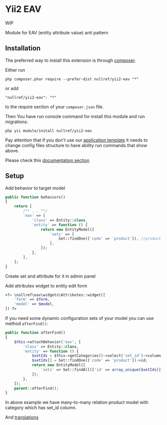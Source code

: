 Yii2 EAV
===============



WIP

Module for EAV (entity attribute value) anti pattern

Installation
------------

The preferred way to install this extension is through [composer](http://getcomposer.org/download/).

Either run

```
php composer.phar require --prefer-dist nullref/yii2-eav "*"
```

or add

```
"nullref/yii2-eav": "*"
```

to the require section of your `composer.json` file.

Then You have run console command for install this module and run migrations:

```
php yii module/install nullref/yii2-eav
```

Pay attention that if you don't use our [application template](https://github.com/NullRefExcep/yii2-boilerplate) 
it needs to change config files structure to have ability run commands that show above.

Please check this [documentation section](https://github.com/NullRefExcep/yii2-core#config-structure)

Setup
-----

Add behavior to target model

```php
public function behaviors()
{
    return [
        /** ... **/
        'eav' => [
            'class' => Entity::class,
            'entity' => function () {
                return new EntityModel([
                    'sets' => [
                        Set::findOne(['code' => 'product']), //product -- set from db
                    ],
                ]);
            },
        ],
    ];
}
```

Create set and attribute for it in admin panel

Add attributes widget to entity edit form

```php
<?= \nullref\eav\widgets\Attributes::widget([
    'form' => $form,
    'model' => $model,
]) ?>
```

If you need some dynamic configuration sets of your model you can use method `afterFind()`:

```php
public function afterFind()
{
    $this->attachBehavior('eav', [
        'class' => Entity::class,
        'entity' => function () {
            $setIds = $this->getCategories()->select('set_id')->column();
            $setIds[] = Set::findOne(['code' => 'product'])->id;
            return new EntityModel([
                'sets' => Set::findAll(['id' => array_unique($setIds)]),
            ]);
        },
    ]);
    parent::afterFind();
}
```

In above example we have many-to-many relation product model with category which has set_id column.

And [translations](https://github.com/NullRefExcep/yii2-core#translation-overriding)

